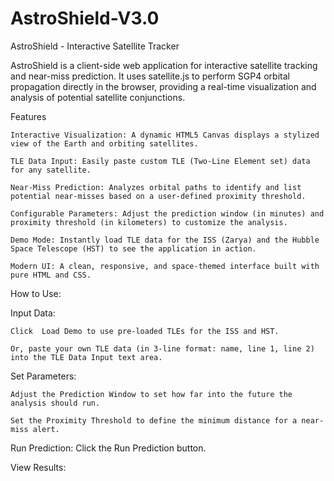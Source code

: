 # AstroShield-V3.0

AstroShield - Interactive Satellite Tracker

AstroShield is a client-side web application for interactive satellite tracking and near-miss prediction. It uses satellite.js to perform SGP4 orbital propagation directly in the browser, providing a real-time visualization and analysis of potential satellite conjunctions.

Features

    Interactive Visualization: A dynamic HTML5 Canvas displays a stylized view of the Earth and orbiting satellites.

    TLE Data Input: Easily paste custom TLE (Two-Line Element set) data for any satellite.

    Near-Miss Prediction: Analyzes orbital paths to identify and list potential near-misses based on a user-defined proximity threshold.

    Configurable Parameters: Adjust the prediction window (in minutes) and proximity threshold (in kilometers) to customize the analysis.

    Demo Mode: Instantly load TLE data for the ISS (Zarya) and the Hubble Space Telescope (HST) to see the application in action.

    Modern UI: A clean, responsive, and space-themed interface built with pure HTML and CSS.

  How to Use:

  
  Input Data:

    Click  Load Demo to use pre-loaded TLEs for the ISS and HST.

    Or, paste your own TLE data (in 3-line format: name, line 1, line 2) into the TLE Data Input text area.

Set Parameters:

    Adjust the Prediction Window to set how far into the future the analysis should run.

    Set the Proximity Threshold to define the minimum distance for a near-miss alert.

Run Prediction: Click the  Run Prediction button.

View Results:
